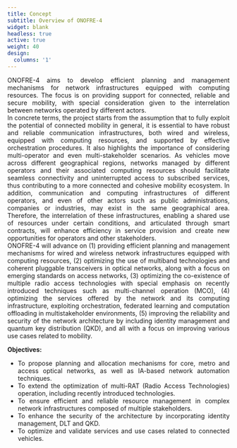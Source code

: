```yaml
---
title: Concept
subtitle: Overview of ONOFRE-4
widget: blank
headless: true
active: true
weight: 40
design:
  columns: '1'
---
```

<div style="text-align: justify"> 

ONOFRE-4 aims to develop efficient planning and management mechanisms for network infrastructures equipped with computing
resources. The focus is on providing support for connected, reliable and secure mobility, with special consideration given to the
interrelation between networks operated by different actors.<br>
In concrete terms, the project starts from the assumption that to fully exploit the potential of connected mobility in general, it is essential to
have robust and reliable communication infrastructures, both wired and wireless, equipped with computing resources, and supported by
effective orchestration procedures. It also highlights the importance of considering multi-operator and even multi-stakeholder scenarios. As
vehicles move across different geographical regions, networks managed by different operators and their associated computing resources
should facilitate seamless connectivity and uninterrupted access to subscribed services, thus contributing to a more connected and
cohesive mobility ecosystem. In addition, communication and computing infrastructures of different operators, and even of other actors
such as public administrations, companies or industries, may exist in the same geographical area. Therefore, the interrelation of these
infrastructures, enabling a shared use of resources under certain conditions, and articulated through smart contracts, will enhance
efficiency in service provision and create new opportunities for operators and other stakeholders.<br>
ONOFRE-4 will advance on (1) providing efficient planning and management mechanisms for wired and wireless network infrastructures
equipped with computing resources, (2) optimizing the use of multiband technologies and coherent pluggable transceivers in optical
networks, along with a focus on emerging standards on access networks, (3) optimizing the co-existence of multiple radio access
technologies with special emphasis on recently introduced techniques such as multi-channel operation (MCO), (4) optimizing the services
offered by the network and its computing infrastructure, exploiting orchestration, federated learning and computation offloading in multistakeholder
environments, (5) improving the reliability and security of the network architecture by including identity management and
quantum key distribution (QKD), and all with a focus on improving various use cases related to mobility.

<p><b>Objectives:</b></p>

<ul>
<li>To propose planning and allocation mechanisms for core, metro and access optical networks, as well as IA-based network automation techniques.</li>
<li>To extend the optimization of multi-RAT (Radio Access Technologies) operation, including recently introduced technologies.</li>
<li>To ensure efficient and reliable resource management in complex network infrastructures composed of multiple stakeholders. </li>
<li>To enhance the security of the architecture by incorporating identity management, DLT and QKD.</li>
<li>To optimize and validate services and use cases related to connected vehicles.</li>
</ul>

<!---- <img src="imagen.png">
-->

</div>
